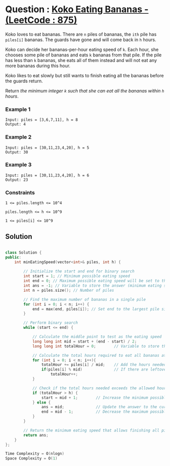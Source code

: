 # Question : [Koko Eating Bananas - (LeetCode : 875)](https://leetcode.com/problems/koko-eating-bananas/description/)

Koko loves to eat bananas. There are `n` piles of bananas, the `ith` pile has `piles[i]` bananas. The guards have gone and will come back in `h` hours.

Koko can decide her bananas-per-hour eating speed of `k`. Each hour, she chooses some pile of bananas and eats `k` bananas from that pile. If the pile has less than `k` bananas, she eats all of them instead and will not eat any more bananas during this hour.

Koko likes to eat slowly but still wants to finish eating all the bananas before the guards return.

Return *the minimum integer `k` such that she can eat all the bananas within `h` hours*.

### Example 1

```plaintext
Input: piles = [3,6,7,11], h = 8
Output: 4
```

### Example 2

```plaintext
Input: piles = [30,11,23,4,20], h = 5
Output: 30
```

### Example 3

```plaintext
Input: piles = [30,11,23,4,20], h = 6
Output: 23
```

### Constraints

`1 <= piles.length <= 10^4`

`piles.length <= h <= 10^9`

`1 <= piles[i] <= 10^9`


## Solution

```Cpp

class Solution {
public:
    int minEatingSpeed(vector<int>& piles, int h) {
        
        // Initialize the start and end for binary search
        int start = 1; // Minimum possible eating speed
        int end = 0; // Maximum possible eating speed will be set to the maximum pile size
        int ans = -1; // Variable to store the answer (minimum eating speed)
        int n = piles.size(); // Number of piles

        // Find the maximum number of bananas in a single pile
        for (int i = 0; i < n; i++) {
            end = max(end, piles[i]); // Set end to the largest pile size
        }

        // Perform binary search
        while (start <= end) {

            // Calculate the middle point to test as the eating speed
            long long int mid = start + (end - start) / 2; 
            long long int totalHour = 0;        // Variable to store the total hours needed to eat all piles at speed 'mid'

            // Calculate the total hours required to eat all bananas at the current eating speed 'mid'
            for (int i = 0; i < n; i++){
                totalHour += piles[i] / mid;    // Add the hours needed to eat the current pile
                if(piles[i] % mid)              // If there are leftovers, it takes an additional hour
                    totalHour++;
            }

            // Check if the total hours needed exceeds the allowed hours 'h'
            if (totalHour > h) {
                start = mid + 1;        // Increase the minimum possible speed to reduce total hours
            } else {
                ans = mid;              // Update the answer to the current mid value
                end = mid - 1;          // Decrease the maximum possible speed to find a potentially lower valid speed
            }
        }

        // Return the minimum eating speed that allows finishing all piles within 'h' hours
        return ans;
    }
};

Time Complexity = O(nlogn)
Space Complexity = O(1)
```